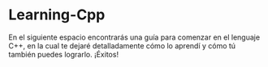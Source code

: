 # Learning-Cpp
En el siguiente espacio encontrarás una guía para comenzar en el lenguaje C++, en la cual te dejaré detalladamente cómo lo aprendí y cómo tú también puedes lograrlo. ¡Éxitos!
